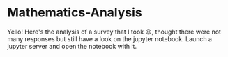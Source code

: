 # Mathematics-Analysis

Yello! Here's the analysis of a survey that I took 😉, thought there were not many responses but still have a look on the jupyter notebook. Launch a jupyter server and open the notebook with it.
